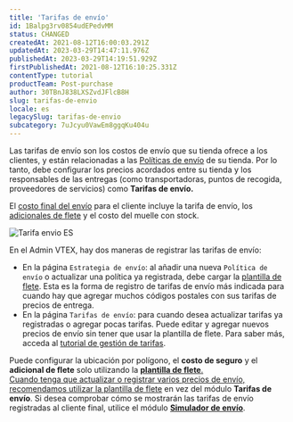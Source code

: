 ```yaml
---
title: 'Tarifas de envío'
id: 1Balpg3rv0854udEPedvMM
status: CHANGED
createdAt: 2021-08-12T16:00:03.291Z
updatedAt: 2023-03-29T14:47:11.976Z
publishedAt: 2023-03-29T14:19:51.929Z
firstPublishedAt: 2021-08-12T16:10:25.331Z
contentType: tutorial
productTeam: Post-purchase
author: 30TBnJ838LXSZvdJFlcB8H
slug: tarifas-de-envio
locale: es
legacySlug: tarifas-de-envio
subcategory: 7uJcyu0VawEm8ggqKu404u
---
```



Las tarifas de envío son los costos de envío que su tienda ofrece a los clientes, y están relacionadas a las [Políticas de envío](https://help.vtex.com/es/tutorial/politica-de-envio--tutorials_140) de su tienda. Por lo tanto, debe configurar los precios acordados entre su tienda y los responsables de las entregas (como transportadoras, puntos de recogida, proveedores de servicios) como **Tarifas de envío.**

<div class="alert alert-warning">
El <a href="https://help.vtex.com/es/tutorial/costo-final-del-envio--5bwhIO108VA5Y2YOpef9lV">costo final del envío</a> para el cliente incluye la tarifa de envío, los <a href="https://help.vtex.com/es/tutorial/adicionales-de-flete--2vqGwMn0LabkOHY6zSHYNV">adicionales de flete</a> y el costo del muelle con stock.
</div>

![Tarifa envio ES](//images.ctfassets.net/alneenqid6w5/21DY5nCwLfuquTatiw2Q3e/d97d710440d9d301191074a193396a96/Tarifa_envio_ES.svg)

En el Admin VTEX, hay dos maneras de registrar las tarifas de envío:

* En la página `Estrategia de envío`: al añadir una nueva `Política de envío` o actualizar una política ya registrada, debe cargar la [plantilla de flete](https://help.vtex.com/es/tutorial/plantilla-de-flete--tutorials_127). Esta es la forma de registro de tarifas de envío más indicada para cuando hay que agregar muchos códigos postales con sus tarifas de precios de entrega. 
* En la página `Tarifas de envío`: para cuando desea actualizar tarifas ya registradas o agregar pocas tarifas.  Puede editar y agregar nuevos precios de envío sin tener que usar la plantilla de flete. Para saber más, acceda al [tutorial de gestión de tarifas](https://help.vtex.com/es/tutorial/gestionar-las-tarifas-de-envio--tutorials_141).

<div class="alert alert-warning">
Puede configurar la ubicación por polígono, el <b>costo de seguro</b> y el <b>adicional de flete</b> solo utilizando la <b><a href="https://help.vtex.com/es/tutorial/plantilla-de-flete--tutorials_127">plantilla de flete</b>. 
</div>

<div class="alert alert-info">
Cuando tenga que actualizar o registrar varios precios de envío, recomendamos utilizar la <a href="https://help.vtex.com/es/tutorial/plantilla-de-flete--tutorials_127">plantilla de flete</a> en vez del módulo <b>Tarifas de envío</b>. Si desea comprobar cómo se mostrarán las tarifas de envío registradas al cliente final, utilice el módulo <b><a href="https://help.vtex.com/es/tutorial/simulador-de-envio--tutorials_144">Simulador de envío</b></a>.
</div>
